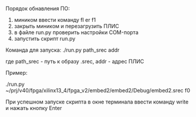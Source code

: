 Порядок обнавления ПО: 
1) миником ввести команду fl er f1
2) закрыть миником и перезагрузить ПЛИС
3) в файле run.py проверить настройки COM-порта 
3) запустить скрипт run.py 

Команда для запуска:
./run.py path_srec addr

где path_srec - путь к образу .srec,
addr - адрес ПЛИС

Пример:

./run.py ~/prj/v40/fpga/xilinx13_4/fpga_v2/embed2/embed2/Debug/embed2.srec f0

При успешном запуске скрипта в окне терминала ввести команду write и нажать кнопку Enter
